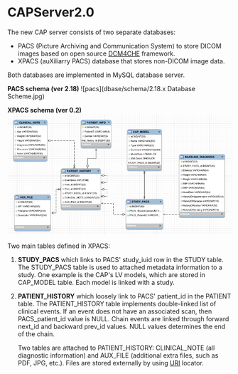 # CAPServer2.0

The new CAP server consists of two separate databases:

* PACS (Picture Archiving and Communication System) to store DICOM images based on open source [DCM4CHE] framework.
* XPACS (auXiliarry PACS) database that stores non-DICOM image data.

Both databases are implemented in MySQL database server.

**PACS schema (ver 2.18)**
![pacs](dbase/schema/2.18.x Database Scheme.jpg)

**XPACS schema (ver 0.2)**
![xpacs](dbase/schema/xpacs-schema-0.2.png)

Two main tables defined in XPACS:

1. **STUDY_PACS** which links to PACS' study_iuid row in the STUDY table. The STUDY_PACS table is used to attached metadata information to a study. One example is the CAP's LV models, which are stored in CAP_MODEL table. Each model is linked with a study.

1. **PATIENT_HISTORY** which loosely link to PACS' patient_id in the PATIENT table. The PATIENT_HISTORY table implements double-linked list of clinical events. If an event does not have an associated scan, then PACS_patient_id value is NULL. Chain events are linked through forward next_id and backward prev_id values. NULL values determines the end of the chain.

   Two tables are attached to PATIENT_HISTORY: CLINICAL_NOTE (all diagnostic information) and AUX_FILE (additional extra files, such as PDF, JPG, etc.). Files are stored externally by using [URI] locator.

<!-- URLs -->
[DCM4CHE]: http://dcm4che.org/
[URI]: https://en.wikipedia.org/wiki/Uniform_Resource_Identifier
